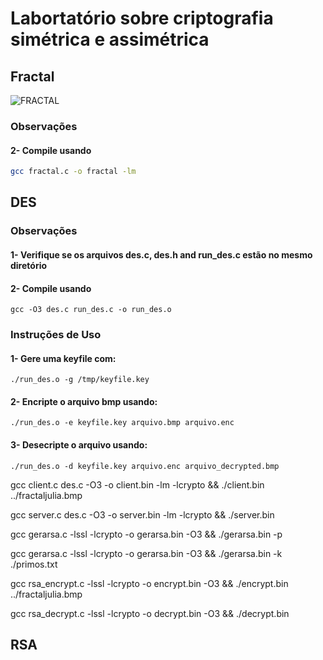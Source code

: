 # Labortatório sobre criptografia simétrica e assimétrica

## Fractal

![FRACTAL](./fractaljulia.bmp)

### Observações

#### 2- Compile usando

```bash
gcc fractal.c -o fractal -lm
```

## DES

### Observações

#### 1- Verifique se os arquivos des.c, des.h and run_des.c estão no mesmo diretório

#### 2- Compile usando

    gcc -O3 des.c run_des.c -o run_des.o

### Instruções de Uso

#### 1- Gere uma keyfile com:
    ./run_des.o -g /tmp/keyfile.key    

#### 2- Encripte o arquivo bmp usando:
    ./run_des.o -e keyfile.key arquivo.bmp arquivo.enc

#### 3- Desecripte o arquivo usando:
    ./run_des.o -d keyfile.key arquivo.enc arquivo_decrypted.bmp

gcc client.c des.c -O3 -o client.bin -lm -lcrypto && ./client.bin ../fractaljulia.bmp

gcc server.c des.c -O3 -o server.bin -lm -lcrypto && ./server.bin


gcc gerarsa.c -lssl -lcrypto -o gerarsa.bin -O3 && ./gerarsa.bin -p

gcc gerarsa.c -lssl -lcrypto -o gerarsa.bin -O3 && ./gerarsa.bin -k ./primos.txt

gcc rsa_encrypt.c -lssl -lcrypto -o encrypt.bin -O3 && ./encrypt.bin ../fractaljulia.bmp

gcc rsa_decrypt.c -lssl -lcrypto -o decrypt.bin -O3 && ./decrypt.bin
## RSA